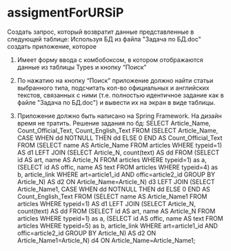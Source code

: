 # assigmentForURSiP
Создать запрос, который возвратит данные представленные в следующей таблице: 
Используя БД из файла "Задача по БД.doc" создать приложение, которое

1) Имеет форму ввода с комбобоксом, в котором отображаются данные из таблицы Types и кнопку “Поиск”

2) По нажатию на кнопку “Поиск” приложение должно найти статьи выбранного типа, подсчитать кол-во официальных и английских текстов, связанных с ними (т.е. полностью идентичное задание как в файле "Задача по БД.doc") и вывести их на экран в виде таблицы.

3) Приложение должно быть написано на Spring Framework. На дизайн время не тратить. 
Решение задания по бд:
SELECT Article_Name, Count_Official_Text, Count_English_Text FROM
  (SELECT Article_Name, CASE
WHEN dd NOTNULL THEN dd ELSE 0 END  AS Count_Official_Text FROM
  (SELECT name AS Article_Name FROM articles WHERE typeid=1) AS d1
LEFT JOIN
  (SELECT Article_N,  count(text) AS dd FROM
  (SELECT id AS art, name AS Article_N FROM articles WHERE typeid=1) as a,
  (SELECT id AS offic, name AS text FROM articles WHERE typeid=4) as b,
  article_link WHERE art=article1_id AND offic=article2_id GROUP BY Article_N) AS d2
  ON Article_Name=Article_N) d3
LEFT JOIN
  (SELECT Article_Name1, CASE
WHEN dd NOTNULL THEN dd ELSE 0 END  AS Count_English_Text FROM
  (SELECT name AS Article_Name1 FROM articles WHERE typeid=1) AS d1
LEFT JOIN
  (SELECT Article_N,  count(text) AS dd FROM
  (SELECT id AS art, name AS Article_N FROM articles WHERE typeid=1) as a,
  (SELECT id AS offic, name AS text FROM articles WHERE typeid=5) as b,
  article_link WHERE art=article1_id AND offic=article2_id GROUP BY Article_N) AS d2
  ON Article_Name1=Article_N) d4
  ON Article_Name=Article_Name1;

